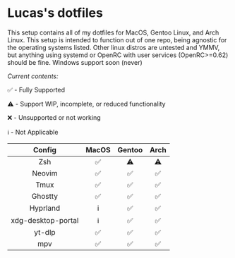 # Lucas's dotfiles

This setup contains all of my dotfiles for MacOS, Gentoo Linux, and Arch Linux. This setup is intended to function out of one repo, being agnostic for the operating systems listed. Other linux distros are untested and YMMV, but anything using systemd or OpenRC with user services (OpenRC>=0.62) should be fine. Windows support soon (never)

*Current contents:*

✅ - Fully Supported

⚠️ - Support WIP, incomplete, or reduced functionality

❌ - Unsupported or not working 

ℹ️ - Not Applicable

| Config           | MacOS | Gentoo | Arch |
|:----------------:|:-----:|:------:|:----:|
|Zsh               |✅     |⚠️      |⚠️     
|Neovim            |✅     |✅      |✅     
|Tmux              |✅     |✅      |✅     
|Ghostty           |✅     |✅      |✅
|Hyprland          |ℹ️     |✅      |✅
|xdg-desktop-portal|ℹ️     |✅      |✅
|yt-dlp            |✅     |✅      |✅
|mpv               |✅     |✅      |✅
